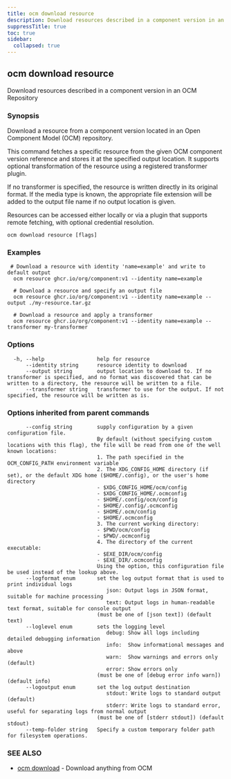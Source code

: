 ```yaml
---
title: ocm download resource
description: Download resources described in a component version in an OCM Repository.
suppressTitle: true
toc: true
sidebar:
  collapsed: true
---
```


## ocm download resource

Download resources described in a component version in an OCM Repository

### Synopsis

Download a resource from a component version located in an Open Component Model (OCM) repository.

This command fetches a specific resource from the given OCM component version reference and stores it at the specified output location. 
It supports optional transformation of the resource using a registered transformer plugin.

If no transformer is specified, the resource is written directly in its original format. If the media type is known,
the appropriate file extension will be added to the output file name if no output location is given.

Resources can be accessed either locally or via a plugin that supports remote fetching, with optional credential resolution.

```
ocm download resource [flags]
```

### Examples

```
 # Download a resource with identity 'name=example' and write to default output
  ocm resource ghcr.io/org/component:v1 --identity name=example

  # Download a resource and specify an output file
  ocm resource ghcr.io/org/component:v1 --identity name=example --output ./my-resource.tar.gz

  # Download a resource and apply a transformer
  ocm resource ghcr.io/org/component:v1 --identity name=example --transformer my-transformer
```

### Options

```
  -h, --help                 help for resource
      --identity string      resource identity to download
      --output string        output location to download to. If no transformer is specified, and no format was discovered that can be written to a directory, the resource will be written to a file.
      --transformer string   transformer to use for the output. If not specified, the resource will be written as is. 
```

### Options inherited from parent commands

```
      --config string        supply configuration by a given configuration file.
                             By default (without specifying custom locations with this flag), the file will be read from one of the well known locations:
                             1. The path specified in the OCM_CONFIG_PATH environment variable
                             2. The XDG_CONFIG_HOME directory (if set), or the default XDG home ($HOME/.config), or the user's home directory
                             - $XDG_CONFIG_HOME/ocm/config
                             - $XDG_CONFIG_HOME/.ocmconfig
                             - $HOME/.config/ocm/config
                             - $HOME/.config/.ocmconfig
                             - $HOME/.ocm/config
                             - $HOME/.ocmconfig
                             3. The current working directory:
                             - $PWD/ocm/config
                             - $PWD/.ocmconfig
                             4. The directory of the current executable:
                             - $EXE_DIR/ocm/config
                             - $EXE_DIR/.ocmconfig
                             Using the option, this configuration file be used instead of the lookup above.
      --logformat enum       set the log output format that is used to print individual logs
                                json: Output logs in JSON format, suitable for machine processing
                                text: Output logs in human-readable text format, suitable for console output
                             (must be one of [json text]) (default text)
      --loglevel enum        sets the logging level
                                debug: Show all logs including detailed debugging information
                                info:  Show informational messages and above
                                warn:  Show warnings and errors only (default)
                                error: Show errors only
                             (must be one of [debug error info warn]) (default info)
      --logoutput enum       set the log output destination
                                stdout: Write logs to standard output (default)
                                stderr: Write logs to standard error, useful for separating logs from normal output
                             (must be one of [stderr stdout]) (default stdout)
      --temp-folder string   Specify a custom temporary folder path for filesystem operations.
```

### SEE ALSO

* [ocm download](ocm_download.md)	 - Download anything from OCM

